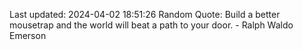 Last updated: 2024-04-02 18:51:26
Random Quote: Build a better mousetrap and the world will beat a path to your door. - Ralph Waldo Emerson